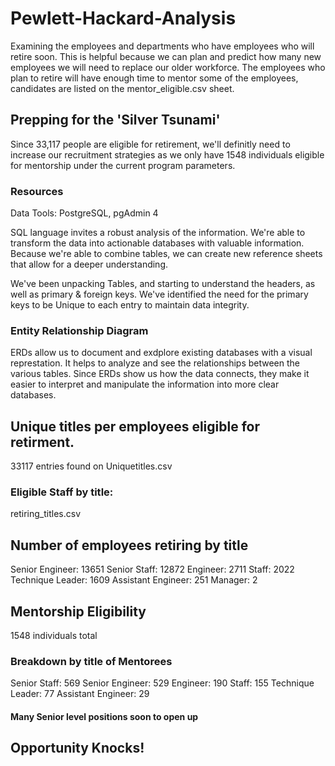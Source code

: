 # Pewlett-Hackard-Analysis


Examining the employees and departments who have employees who will retire soon. 
This is helpful because we can plan and predict how many new employees we will need to replace our older workforce. 
The employees who plan to retire will have enough time to mentor some of the employees, candidates are listed on the mentor_eligible.csv sheet. 

## Prepping for the 'Silver Tsunami' 

 Since 33,117 people are eligible for retirement, we'll definitly need to increase our recruitment strategies as we only have 1548 individuals eligible for mentorship under the current program parameters. 


### Resources
Data Tools: PostgreSQL, pgAdmin 4



SQL language invites a robust analysis of the information. We're able to transform the data into actionable databases with valuable information. 
Because we're able to combine tables, we can create new reference sheets that allow for a deeper understanding. 

We've been unpacking Tables, and starting to understand the headers, as well as primary & foreign keys. 
We've identified the need for the primary keys to be Unique to each entry to maintain data integrity. 


### Entity Relationship Diagram
ERDs allow us to document and exdplore existing databases with a visual represtation. It helps to analyze and see the relationships between the various tables. 
Since ERDs show us how the data connects, they make it easier to interpret and manipulate the information into more clear databases. 




## Unique titles per employees eligible for retirment.

33117 entries found on Uniquetitles.csv

### Eligible Staff by title: 

retiring_titles.csv

## Number of employees retiring by title
Senior Engineer: 13651
Senior Staff: 12872
Engineer: 2711
Staff: 2022
Technique Leader: 1609
Assistant Engineer: 251
Manager: 2

## Mentorship Eligibility

1548 individuals total

### Breakdown by title of Mentorees

Senior Staff: 569
Senior Engineer: 529
Engineer: 190
Staff: 155
Technique Leader: 77
Assistant Engineer: 29

#### Many Senior level positions soon to open up
## Opportunity Knocks! 


